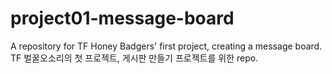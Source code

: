 # project01-message-board
A repository for TF Honey Badgers' first project, creating a message board.
TF 벌꿀오소리의 첫 프로젝트, 게시판 만들기 프로젝트를 위한 repo.
